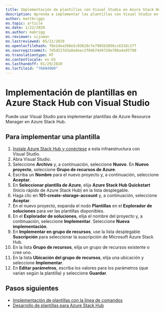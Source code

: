 ```yaml
---
title: Implementación de plantillas con Visual Studio en Azure Stack Hub
description: Aprenda a implementar las plantillas con Visual Studio en Azure Stack Hub.
author: mattbriggs
ms.topic: article
ms.date: 1/22/2020
ms.author: mabrigg
ms.reviewer: sijuman
ms.lastreviewed: 05/21/2019
ms.openlocfilehash: f8e1dea368e5c03620cfe7985b3056cc6318c1f7
ms.sourcegitcommit: fd5d217d3a8adeec2f04b74d4728e709a4a95790
ms.translationtype: HT
ms.contentlocale: es-ES
ms.lasthandoff: 01/29/2020
ms.locfileid: "76884960"
---
```

# <a name="deploy-templates-in-azure-stack-hub-using-visual-studio"></a>Implementación de plantillas en Azure Stack Hub con Visual Studio

Puede usar Visual Studio para implementar plantillas de Azure Resource Manager en Azure Stack Hub.

## <a name="to-deploy-a-template"></a>Para implementar una plantilla

1. [Instale Azure Stack Hub y conéctese](azure-stack-install-visual-studio.md) a esta infraestructura con Visual Studio.
2. Abra Visual Studio.
3. Seleccione **Archivo** y, a continuación, seleccione **Nuevo**. En **Nuevo proyecto**, seleccione **Grupo de recursos de Azure**.
4. Escriba un **Nombre** para el nuevo proyecto y, a continuación, seleccione **Aceptar**.
5. En **Seleccionar plantilla de Azure**, elija **Azure Stack Hub Quickstart** (Inicio rápido de Azure Stack Hub) en la lista desplegable.
6. Haga clic en **101-create-storage-account** y, a continuación, seleccione **Aceptar**.
7. En el nuevo proyecto, expanda el nodo **Plantillas** en el **Explorador de soluciones** para ver las plantillas disponibles.
8. En el **Explorador de soluciones**, elija el nombre del proyecto y, a continuación, seleccione **Implementar**. Seleccione **Nueva implementación**.
9. En **Implementar en grupo de recursos**, use la lista desplegable **Suscripción** para seleccionar la suscripción de Microsoft Azure Stack Hub.
10. En la lista **Grupo de recursos**, elija un grupo de recursos existente o cree uno.
11. En la lista **Ubicación del grupo de recursos**, elija una ubicación y seleccione **Implementar**.
12. En **Editar parámetros**, escriba los valores para los parámetros (que varían según la plantilla) y seleccione **Guardar**.

## <a name="next-steps"></a>Pasos siguientes

* [Implementación de plantillas con la línea de comandos](azure-stack-deploy-template-command-line.md)
* [Desarrollo de plantillas para Azure Stack Hub](azure-stack-develop-templates.md)
